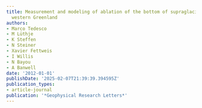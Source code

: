 ```yaml
---
title: Measurement and modeling of ablation of the bottom of supraglacial lakes in
  western Greenland
authors:
- Marco Tedesco
- M Lüthje
- K Steffen
- N Steiner
- Xavier Fettweis
- I Willis
- N Bayou
- A Banwell
date: '2012-01-01'
publishDate: '2025-02-07T21:39:39.394595Z'
publication_types:
- article-journal
publication: '*Geophysical Research Letters*'
---
```

